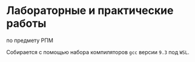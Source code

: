 # Лабораторные и практические работы
по предмету РПМ

Собирается с помощью набора компиляторов `gcc` версии `9.3` под `WSL`.
